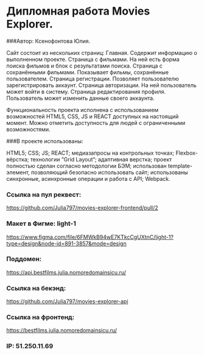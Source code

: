 # Дипломная работа Movies Explorer.

###Автор: Ксенофонтова Юлия.

Сайт состоит из нескольких страниц:
Главная. Содержит информацию о выполненном проекте.
Страница с фильмами. На ней есть форма поиска фильмов и блок с результатами поиска.
Страница с сохранёнными фильмами. Показывает фильмы, сохранённые пользователем.
Страница регистрации. Позволяет пользователю зарегистрировать аккаунт.
Страница авторизации. На ней пользователь может войти в систему.
Страница редактирования профиля. Пользователь может изменить данные своего аккаунта.

Функциональность проекта исполнена с использованием возможностей HTML5, CSS, JS и REACT доступных на настоящий момент. Можно отметить доступность для людей с ограниченными возможностями.

###В проекте использованы:

HTML5;
CSS;
JS;
REACT;
медиазапросы на контрольных точках;
Flexbox-вёрстка;
технологии ”Grid Layout“;
адаптивная верстка;
проект полностью сделан согласно методологии БЭМ;
использован template-элемент, позволяющий безопасно использовать сайт;
использованы синхронные, асинхронные операции и работа с API;
Webpack.

### Ссылка на пул реквест: 
https://github.com/Julia797/movies-explorer-frontend/pull/2

### Макет в Фигме: light-1 
 https://www.figma.com/file/6FMWkB94wE7KTkcCgUXtnC/light-1?type=design&node-id=891-3857&mode=design

 ### Поддомен: 
 https://api.bestfilms.julia.nomoredomainsicu.ru/

 ### Ссылка на бекэнд:
https://github.com/Julia797/movies-explorer-api

### Ссылка на фронтенд: 
https://bestfilms.julia.nomoredomainsicu.ru/


### IP: 51.250.11.69
